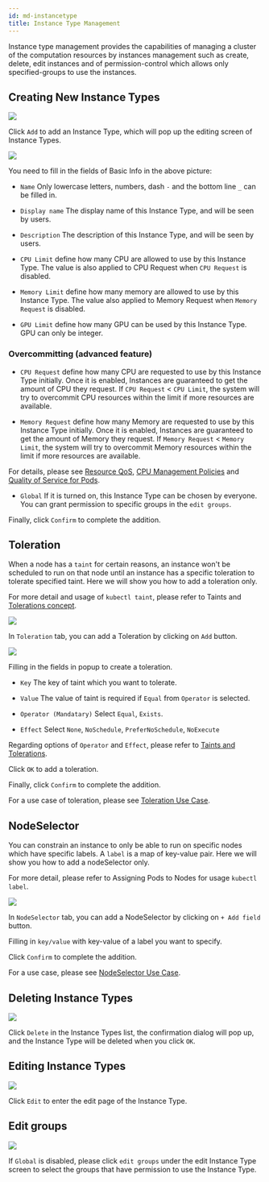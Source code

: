 ```yaml
---
id: md-instancetype
title: Instance Type Management
---
```


Instance type management provides the capabilities of managing a cluster of the computation resources by instances management  such as create, delete, edit instances and of permission-control which allows only specified-groups to use the instances.

## Creating New Instance Types

![](assets/instancetype_3_v26.png)

Click `Add` to add an Instance Type, which will pop up the editing screen of Instance Types.

![](assets/admin_inst_v26.png)

You need to fill in the fields of Basic Info in the above picture:

+ `Name` Only lowercase letters, numbers, dash `-` and the bottom line `_` can be filled in.

+ `Display name` The display name of this Instance Type, and will be seen by users.

+ `Description` The description of this Instance Type, and will be seen by users.

+ `CPU Limit` define how many CPU are allowed to use by this Instance Type. The value is also applied to CPU Request when `CPU Request` is disabled.

+ `Memory Limit` define how many memory are allowed to use by this Instance Type. The value also applied to Memory Request when `Memory Request` is disabled.

+ `GPU Limit` define how many GPU can be used by this Instance Type. GPU can only be integer.

### Overcommitting (advanced feature)

+ `CPU Request` define how many CPU are requested to use by this Instance Type initially. Once it is enabled, Instances are guaranteed to get the amount of CPU they request. If `CPU Request` < `CPU Limit`, the system will try to overcommit CPU resources within the limit if more resources are available.

+ `Memory Request` define how many Memory are requested to use by this Instance Type initially. Once it is enabled, Instances are guaranteed to get the amount of Memory they request. If `Memory Request` < `Memory Limit`, the system will try to overcommit Memory resources within the limit if more resources are available.

For details, please see [Resource QoS](https://github.com/kubernetes/community/blob/master/contributors/design-proposals/node/resource-qos.md#resource-quality-of-service-in-kubernetes), [CPU Management Policies](https://kubernetes.io/docs/tasks/administer-cluster/cpu-management-policies/#static-policy) and [Quality of Service for Pods](https://kubernetes.io/docs/tasks/configure-pod-container/quality-service-pod/).

+ `Global` If it is turned on, this Instance Type can be chosen by everyone. You can grant permission to specific groups in the `edit groups`.

Finally, click `Confirm` to complete the addition.

## Toleration

When a node has a `taint` for certain reasons, an instance won't be scheduled to run on that node until an instance has a specific toleration to tolerate specified taint. Here we will show you how to add a toleration only.

For more detail and usage of `kubectl taint`, please refer to Taints and [Tolerations concept](https://kubernetes.io/docs/concepts/configuration/taint-and-toleration/).

![](assets/instance_type_toleration0_v26.png)

In `Toleration` tab, you can add a Toleration by clicking on `Add` button.

![](assets/instance_type_toleration1_v26.png)

Filling in the fields in popup to create a toleration.

+ `Key` The key of taint which you want to tolerate.

+ `Value` The value of taint is required if `Equal` from `Operator` is selected.

+ `Operator (Mandatary)` Select  `Equal`, `Exists`.

+ `Effect` Select `None`, `NoSchedule`, `PreferNoSchedule`, `NoExecute`

Regarding options of `Operator` and `Effect`, please refer to [Taints and Tolerations](https://kubernetes.io/docs/concepts/configuration/taint-and-toleration/).

Click `OK` to add a toleration.

Finally, click `Confirm` to complete the addition.

For a use case of toleration, please see [Toleration Use Case](usecase-toleration).

## NodeSelector

You can constrain an instance to only be able to run on specific nodes which have specific labels. A `label` is a map of key-value pair. Here we will show you how to add a nodeSelector only.

For more detail, please refer to Assigning Pods to Nodes for usage `kubectl label`.

![](assets/instance_type_nodeselector_v26.png)

In `NodeSelector` tab, you can add a NodeSelector by clicking on `+ Add field` button.

Filling in `key/value` with key-value of a label you want to specify.

Click `Confirm` to complete the addition.

For a use case, please see [NodeSelector Use Case](usecase-nodeselector).

## Deleting Instance Types

![](assets/actions.png)

Click `Delete` in the Instance Types list, the confirmation dialog will pop up, and the Instance Type will be deleted when you click `OK`.

## Editing Instance Types

![](assets/actions.png)

Click `Edit` to enter the edit page of the Instance Type.

## Edit groups

![](assets/edit_groups.png)

If `Global` is disabled, please click `edit groups` under the edit Instance Type screen to select the groups that have permission to use the Instance Type.
